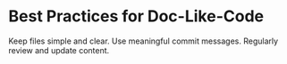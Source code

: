 # Best Practices for Doc-Like-Code

Keep files simple and clear.
Use meaningful commit messages.
Regularly review and update content.

